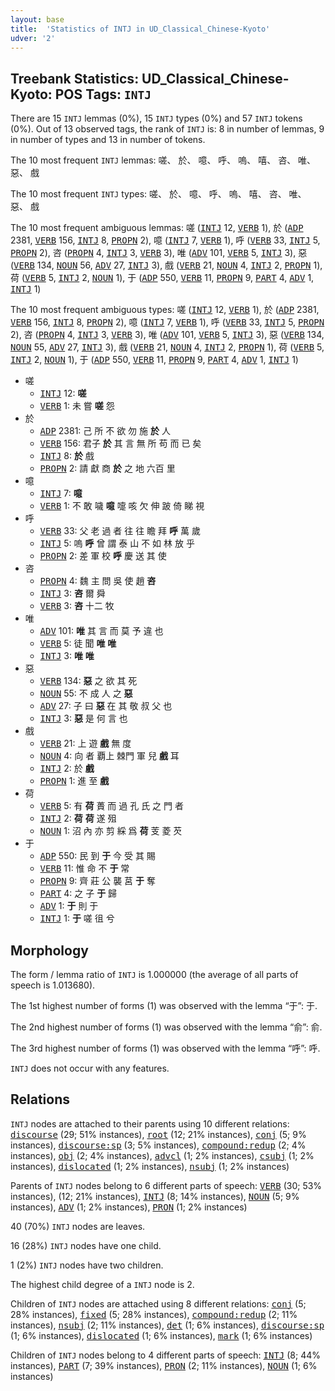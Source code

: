 ```yaml
---
layout: base
title:  'Statistics of INTJ in UD_Classical_Chinese-Kyoto'
udver: '2'
---
```


## Treebank Statistics: UD_Classical_Chinese-Kyoto: POS Tags: `INTJ`

There are 15 `INTJ` lemmas (0%), 15 `INTJ` types (0%) and 57 `INTJ` tokens (0%).
Out of 13 observed tags, the rank of `INTJ` is: 8 in number of lemmas, 9 in number of types and 13 in number of tokens.

The 10 most frequent `INTJ` lemmas: 嗟、 於、 噫、 呼、 嗚、 嘻、 咨、 唯、 惡、 戲

The 10 most frequent `INTJ` types:  嗟、 於、 噫、 呼、 嗚、 嘻、 咨、 唯、 惡、 戲

The 10 most frequent ambiguous lemmas: 嗟 (<tt><a href="lzh_kyoto-pos-INTJ.html">INTJ</a></tt> 12, <tt><a href="lzh_kyoto-pos-VERB.html">VERB</a></tt> 1), 於 (<tt><a href="lzh_kyoto-pos-ADP.html">ADP</a></tt> 2381, <tt><a href="lzh_kyoto-pos-VERB.html">VERB</a></tt> 156, <tt><a href="lzh_kyoto-pos-INTJ.html">INTJ</a></tt> 8, <tt><a href="lzh_kyoto-pos-PROPN.html">PROPN</a></tt> 2), 噫 (<tt><a href="lzh_kyoto-pos-INTJ.html">INTJ</a></tt> 7, <tt><a href="lzh_kyoto-pos-VERB.html">VERB</a></tt> 1), 呼 (<tt><a href="lzh_kyoto-pos-VERB.html">VERB</a></tt> 33, <tt><a href="lzh_kyoto-pos-INTJ.html">INTJ</a></tt> 5, <tt><a href="lzh_kyoto-pos-PROPN.html">PROPN</a></tt> 2), 咨 (<tt><a href="lzh_kyoto-pos-PROPN.html">PROPN</a></tt> 4, <tt><a href="lzh_kyoto-pos-INTJ.html">INTJ</a></tt> 3, <tt><a href="lzh_kyoto-pos-VERB.html">VERB</a></tt> 3), 唯 (<tt><a href="lzh_kyoto-pos-ADV.html">ADV</a></tt> 101, <tt><a href="lzh_kyoto-pos-VERB.html">VERB</a></tt> 5, <tt><a href="lzh_kyoto-pos-INTJ.html">INTJ</a></tt> 3), 惡 (<tt><a href="lzh_kyoto-pos-VERB.html">VERB</a></tt> 134, <tt><a href="lzh_kyoto-pos-NOUN.html">NOUN</a></tt> 56, <tt><a href="lzh_kyoto-pos-ADV.html">ADV</a></tt> 27, <tt><a href="lzh_kyoto-pos-INTJ.html">INTJ</a></tt> 3), 戲 (<tt><a href="lzh_kyoto-pos-VERB.html">VERB</a></tt> 21, <tt><a href="lzh_kyoto-pos-NOUN.html">NOUN</a></tt> 4, <tt><a href="lzh_kyoto-pos-INTJ.html">INTJ</a></tt> 2, <tt><a href="lzh_kyoto-pos-PROPN.html">PROPN</a></tt> 1), 荷 (<tt><a href="lzh_kyoto-pos-VERB.html">VERB</a></tt> 5, <tt><a href="lzh_kyoto-pos-INTJ.html">INTJ</a></tt> 2, <tt><a href="lzh_kyoto-pos-NOUN.html">NOUN</a></tt> 1), 于 (<tt><a href="lzh_kyoto-pos-ADP.html">ADP</a></tt> 550, <tt><a href="lzh_kyoto-pos-VERB.html">VERB</a></tt> 11, <tt><a href="lzh_kyoto-pos-PROPN.html">PROPN</a></tt> 9, <tt><a href="lzh_kyoto-pos-PART.html">PART</a></tt> 4, <tt><a href="lzh_kyoto-pos-ADV.html">ADV</a></tt> 1, <tt><a href="lzh_kyoto-pos-INTJ.html">INTJ</a></tt> 1)

The 10 most frequent ambiguous types:  嗟 (<tt><a href="lzh_kyoto-pos-INTJ.html">INTJ</a></tt> 12, <tt><a href="lzh_kyoto-pos-VERB.html">VERB</a></tt> 1), 於 (<tt><a href="lzh_kyoto-pos-ADP.html">ADP</a></tt> 2381, <tt><a href="lzh_kyoto-pos-VERB.html">VERB</a></tt> 156, <tt><a href="lzh_kyoto-pos-INTJ.html">INTJ</a></tt> 8, <tt><a href="lzh_kyoto-pos-PROPN.html">PROPN</a></tt> 2), 噫 (<tt><a href="lzh_kyoto-pos-INTJ.html">INTJ</a></tt> 7, <tt><a href="lzh_kyoto-pos-VERB.html">VERB</a></tt> 1), 呼 (<tt><a href="lzh_kyoto-pos-VERB.html">VERB</a></tt> 33, <tt><a href="lzh_kyoto-pos-INTJ.html">INTJ</a></tt> 5, <tt><a href="lzh_kyoto-pos-PROPN.html">PROPN</a></tt> 2), 咨 (<tt><a href="lzh_kyoto-pos-PROPN.html">PROPN</a></tt> 4, <tt><a href="lzh_kyoto-pos-INTJ.html">INTJ</a></tt> 3, <tt><a href="lzh_kyoto-pos-VERB.html">VERB</a></tt> 3), 唯 (<tt><a href="lzh_kyoto-pos-ADV.html">ADV</a></tt> 101, <tt><a href="lzh_kyoto-pos-VERB.html">VERB</a></tt> 5, <tt><a href="lzh_kyoto-pos-INTJ.html">INTJ</a></tt> 3), 惡 (<tt><a href="lzh_kyoto-pos-VERB.html">VERB</a></tt> 134, <tt><a href="lzh_kyoto-pos-NOUN.html">NOUN</a></tt> 55, <tt><a href="lzh_kyoto-pos-ADV.html">ADV</a></tt> 27, <tt><a href="lzh_kyoto-pos-INTJ.html">INTJ</a></tt> 3), 戲 (<tt><a href="lzh_kyoto-pos-VERB.html">VERB</a></tt> 21, <tt><a href="lzh_kyoto-pos-NOUN.html">NOUN</a></tt> 4, <tt><a href="lzh_kyoto-pos-INTJ.html">INTJ</a></tt> 2, <tt><a href="lzh_kyoto-pos-PROPN.html">PROPN</a></tt> 1), 荷 (<tt><a href="lzh_kyoto-pos-VERB.html">VERB</a></tt> 5, <tt><a href="lzh_kyoto-pos-INTJ.html">INTJ</a></tt> 2, <tt><a href="lzh_kyoto-pos-NOUN.html">NOUN</a></tt> 1), 于 (<tt><a href="lzh_kyoto-pos-ADP.html">ADP</a></tt> 550, <tt><a href="lzh_kyoto-pos-VERB.html">VERB</a></tt> 11, <tt><a href="lzh_kyoto-pos-PROPN.html">PROPN</a></tt> 9, <tt><a href="lzh_kyoto-pos-PART.html">PART</a></tt> 4, <tt><a href="lzh_kyoto-pos-ADV.html">ADV</a></tt> 1, <tt><a href="lzh_kyoto-pos-INTJ.html">INTJ</a></tt> 1)


* 嗟
  * <tt><a href="lzh_kyoto-pos-INTJ.html">INTJ</a></tt> 12: <b>嗟</b>
  * <tt><a href="lzh_kyoto-pos-VERB.html">VERB</a></tt> 1: 未 嘗 <b>嗟</b> 怨
* 於
  * <tt><a href="lzh_kyoto-pos-ADP.html">ADP</a></tt> 2381: 己 所 不 欲 勿 施 <b>於</b> 人
  * <tt><a href="lzh_kyoto-pos-VERB.html">VERB</a></tt> 156: 君子 <b>於</b> 其 言 無 所 苟 而 已 矣
  * <tt><a href="lzh_kyoto-pos-INTJ.html">INTJ</a></tt> 8: <b>於</b> 戲
  * <tt><a href="lzh_kyoto-pos-PROPN.html">PROPN</a></tt> 2: 請 獻 商 <b>於</b> 之 地 六百 里
* 噫
  * <tt><a href="lzh_kyoto-pos-INTJ.html">INTJ</a></tt> 7: <b>噫</b>
  * <tt><a href="lzh_kyoto-pos-VERB.html">VERB</a></tt> 1: 不 敢 噦 <b>噫</b> 嚏 咳 欠 伸 跛 倚 睇 視
* 呼
  * <tt><a href="lzh_kyoto-pos-VERB.html">VERB</a></tt> 33: 父 老 過 者 往 往 瞻 拜 <b>呼</b> 萬 歲
  * <tt><a href="lzh_kyoto-pos-INTJ.html">INTJ</a></tt> 5: 嗚 <b>呼</b> 曾 謂 泰 山 不 如 林 放 乎
  * <tt><a href="lzh_kyoto-pos-PROPN.html">PROPN</a></tt> 2: 差 軍 校 <b>呼</b> 慶 送 其 使
* 咨
  * <tt><a href="lzh_kyoto-pos-PROPN.html">PROPN</a></tt> 4: 魏 主 問 吳 使 趙 <b>咨</b>
  * <tt><a href="lzh_kyoto-pos-INTJ.html">INTJ</a></tt> 3: <b>咨</b> 爾 舜
  * <tt><a href="lzh_kyoto-pos-VERB.html">VERB</a></tt> 3: <b>咨</b> 十二 牧
* 唯
  * <tt><a href="lzh_kyoto-pos-ADV.html">ADV</a></tt> 101: <b>唯</b> 其 言 而 莫 予 違 也
  * <tt><a href="lzh_kyoto-pos-VERB.html">VERB</a></tt> 5: 徒 聞 <b>唯</b> <b>唯</b>
  * <tt><a href="lzh_kyoto-pos-INTJ.html">INTJ</a></tt> 3: <b>唯</b> <b>唯</b>
* 惡
  * <tt><a href="lzh_kyoto-pos-VERB.html">VERB</a></tt> 134: <b>惡</b> 之 欲 其 死
  * <tt><a href="lzh_kyoto-pos-NOUN.html">NOUN</a></tt> 55: 不 成 人 之 <b>惡</b>
  * <tt><a href="lzh_kyoto-pos-ADV.html">ADV</a></tt> 27: 子 曰 <b>惡</b> 在 其 敬 叔 父 也
  * <tt><a href="lzh_kyoto-pos-INTJ.html">INTJ</a></tt> 3: <b>惡</b> 是 何 言 也
* 戲
  * <tt><a href="lzh_kyoto-pos-VERB.html">VERB</a></tt> 21: 上 遊 <b>戲</b> 無 度
  * <tt><a href="lzh_kyoto-pos-NOUN.html">NOUN</a></tt> 4: 向 者 覇上 棘門 軍 兒 <b>戲</b> 耳
  * <tt><a href="lzh_kyoto-pos-INTJ.html">INTJ</a></tt> 2: 於 <b>戲</b>
  * <tt><a href="lzh_kyoto-pos-PROPN.html">PROPN</a></tt> 1: 進 至 <b>戲</b>
* 荷
  * <tt><a href="lzh_kyoto-pos-VERB.html">VERB</a></tt> 5: 有 <b>荷</b> 蕢 而 過 孔 氏 之 門 者
  * <tt><a href="lzh_kyoto-pos-INTJ.html">INTJ</a></tt> 2: <b>荷</b> <b>荷</b> 遂 殂
  * <tt><a href="lzh_kyoto-pos-NOUN.html">NOUN</a></tt> 1: 沼 內 亦 剪 綵 爲 <b>荷</b> 芰 菱 芡
* 于
  * <tt><a href="lzh_kyoto-pos-ADP.html">ADP</a></tt> 550: 民 到 <b>于</b> 今 受 其 賜
  * <tt><a href="lzh_kyoto-pos-VERB.html">VERB</a></tt> 11: 惟 命 不 <b>于</b> 常
  * <tt><a href="lzh_kyoto-pos-PROPN.html">PROPN</a></tt> 9: 齊 莊 公 襲 莒 <b>于</b> 奪
  * <tt><a href="lzh_kyoto-pos-PART.html">PART</a></tt> 4: 之 子 <b>于</b> 歸
  * <tt><a href="lzh_kyoto-pos-ADV.html">ADV</a></tt> 1: <b>于</b> 則 于
  * <tt><a href="lzh_kyoto-pos-INTJ.html">INTJ</a></tt> 1: <b>于</b> 嗟 徂 兮

## Morphology

The form / lemma ratio of `INTJ` is 1.000000 (the average of all parts of speech is 1.013680).

The 1st highest number of forms (1) was observed with the lemma “于”: 于.

The 2nd highest number of forms (1) was observed with the lemma “俞”: 俞.

The 3rd highest number of forms (1) was observed with the lemma “呼”: 呼.

`INTJ` does not occur with any features.


## Relations

`INTJ` nodes are attached to their parents using 10 different relations: <tt><a href="lzh_kyoto-dep-discourse.html">discourse</a></tt> (29; 51% instances), <tt><a href="lzh_kyoto-dep-root.html">root</a></tt> (12; 21% instances), <tt><a href="lzh_kyoto-dep-conj.html">conj</a></tt> (5; 9% instances), <tt><a href="lzh_kyoto-dep-discourse-sp.html">discourse:sp</a></tt> (3; 5% instances), <tt><a href="lzh_kyoto-dep-compound-redup.html">compound:redup</a></tt> (2; 4% instances), <tt><a href="lzh_kyoto-dep-obj.html">obj</a></tt> (2; 4% instances), <tt><a href="lzh_kyoto-dep-advcl.html">advcl</a></tt> (1; 2% instances), <tt><a href="lzh_kyoto-dep-csubj.html">csubj</a></tt> (1; 2% instances), <tt><a href="lzh_kyoto-dep-dislocated.html">dislocated</a></tt> (1; 2% instances), <tt><a href="lzh_kyoto-dep-nsubj.html">nsubj</a></tt> (1; 2% instances)

Parents of `INTJ` nodes belong to 6 different parts of speech: <tt><a href="lzh_kyoto-pos-VERB.html">VERB</a></tt> (30; 53% instances),  (12; 21% instances), <tt><a href="lzh_kyoto-pos-INTJ.html">INTJ</a></tt> (8; 14% instances), <tt><a href="lzh_kyoto-pos-NOUN.html">NOUN</a></tt> (5; 9% instances), <tt><a href="lzh_kyoto-pos-ADV.html">ADV</a></tt> (1; 2% instances), <tt><a href="lzh_kyoto-pos-PRON.html">PRON</a></tt> (1; 2% instances)

40 (70%) `INTJ` nodes are leaves.

16 (28%) `INTJ` nodes have one child.

1 (2%) `INTJ` nodes have two children.

The highest child degree of a `INTJ` node is 2.

Children of `INTJ` nodes are attached using 8 different relations: <tt><a href="lzh_kyoto-dep-conj.html">conj</a></tt> (5; 28% instances), <tt><a href="lzh_kyoto-dep-fixed.html">fixed</a></tt> (5; 28% instances), <tt><a href="lzh_kyoto-dep-compound-redup.html">compound:redup</a></tt> (2; 11% instances), <tt><a href="lzh_kyoto-dep-nsubj.html">nsubj</a></tt> (2; 11% instances), <tt><a href="lzh_kyoto-dep-det.html">det</a></tt> (1; 6% instances), <tt><a href="lzh_kyoto-dep-discourse-sp.html">discourse:sp</a></tt> (1; 6% instances), <tt><a href="lzh_kyoto-dep-dislocated.html">dislocated</a></tt> (1; 6% instances), <tt><a href="lzh_kyoto-dep-mark.html">mark</a></tt> (1; 6% instances)

Children of `INTJ` nodes belong to 4 different parts of speech: <tt><a href="lzh_kyoto-pos-INTJ.html">INTJ</a></tt> (8; 44% instances), <tt><a href="lzh_kyoto-pos-PART.html">PART</a></tt> (7; 39% instances), <tt><a href="lzh_kyoto-pos-PRON.html">PRON</a></tt> (2; 11% instances), <tt><a href="lzh_kyoto-pos-NOUN.html">NOUN</a></tt> (1; 6% instances)

